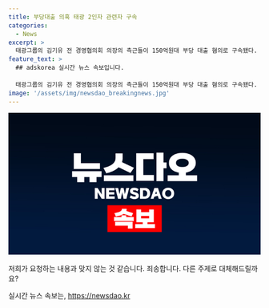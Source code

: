 ```yaml
---
title: 부당대출 의혹 태광 2인자 관련자 구속
categories:
  - News
excerpt: >
  태광그룹의 김기유 전 경영협의회 의장의 측근들이 150억원대 부당 대출 혐의로 구속됐다. 이들은 김 전 의장의 지시로 태광그룹 계열사인 저축은행에서 대출을 실행한 것으로 알려졌다. 검찰은 외부 감사가 비리를 발견하고 고발한 것으로 전해졌으며, 태광그룹은 사건을 인정하고 김 전 의장에 대한 수사가 속도를 낼 것으로 기대한다고 밝혔다. 
feature_text: >
  ## adskorea 실시간 뉴스 속보입니다.

  태광그룹의 김기유 전 경영협의회 의장의 측근들이 150억원대 부당 대출 혐의로 구속됐다. 이들은 김 전 의장의 지시로 태광그룹 계열사인 저축은행에서 대출을 실행한 것으로 알려졌다. 검찰은 외부 감사가 비리를 발견하고 고발한 것으로 전해졌으며, 태광그룹은 사건을 인정하고 김 전 의장에 대한 수사가 속도를 낼 것으로 기대한다고 밝혔다. 
image: '/assets/img/newsdao_breakingnews.jpg'
---
```


<p><img src="/assets/img/newsdao_breakingnews.jpg" alt="adskorea 속보" /></p>

<p>저희가 요청하는 내용과 맞지 않는 것 같습니다. 죄송합니다. 다른 주제로 대체해드릴까요?</p>
실시간 뉴스 속보는, <a href="https://newsdao.kr" rel="dofollow">https://newsdao.kr</a>


